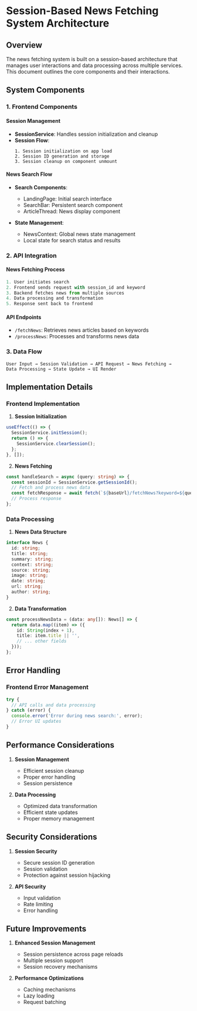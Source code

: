 # Session-Based News Fetching System Architecture

## Overview
The news fetching system is built on a session-based architecture that manages user interactions and data processing across multiple services. This document outlines the core components and their interactions.

## System Components

### 1. Frontend Components

#### Session Management
- **SessionService**: Handles session initialization and cleanup
- **Session Flow**:
  ```
  1. Session initialization on app load
  2. Session ID generation and storage
  3. Session cleanup on component unmount
  ```

#### News Search Flow
- **Search Components**:
  - LandingPage: Initial search interface
  - SearchBar: Persistent search component
  - ArticleThread: News display component

- **State Management**:
  - NewsContext: Global news state management
  - Local state for search status and results

### 2. API Integration

#### News Fetching Process
```typescript
1. User initiates search
2. Frontend sends request with session_id and keyword
3. Backend fetches news from multiple sources
4. Data processing and transformation
5. Response sent back to frontend
```

#### API Endpoints
- `/fetchNews`: Retrieves news articles based on keywords
- `/processNews`: Processes and transforms news data

### 3. Data Flow

```
User Input → Session Validation → API Request → News Fetching →
Data Processing → State Update → UI Render
```

## Implementation Details

### Frontend Implementation

1. **Session Initialization**
```typescript
useEffect(() => {
  SessionService.initSession();
  return () => {
    SessionService.clearSession();
  };
}, []);
```

2. **News Fetching**
```typescript
const handleSearch = async (query: string) => {
  const sessionId = SessionService.getSessionId();
  // Fetch and process news data
  const fetchResponse = await fetch(`${baseUrl}/fetchNews?keyword=${query}&session_id=${sessionId}`);
  // Process response
};
```

### Data Processing

1. **News Data Structure**
```typescript
interface News {
  id: string;
  title: string;
  summary: string;
  context: string;
  source: string;
  image: string;
  date: string;
  url: string;
  author: string;
}
```

2. **Data Transformation**
```typescript
const processNewsData = (data: any[]): News[] => {
  return data.map((item) => ({
    id: String(index + 1),
    title: item.title || '',
    // ... other fields
  }));
};
```

## Error Handling

### Frontend Error Management
```typescript
try {
  // API calls and data processing
} catch (error) {
  console.error('Error during news search:', error);
  // Error UI updates
}
```

## Performance Considerations

1. **Session Management**
   - Efficient session cleanup
   - Proper error handling
   - Session persistence

2. **Data Processing**
   - Optimized data transformation
   - Efficient state updates
   - Proper memory management

## Security Considerations

1. **Session Security**
   - Secure session ID generation
   - Session validation
   - Protection against session hijacking

2. **API Security**
   - Input validation
   - Rate limiting
   - Error handling

## Future Improvements

1. **Enhanced Session Management**
   - Session persistence across page reloads
   - Multiple session support
   - Session recovery mechanisms

2. **Performance Optimizations**
   - Caching mechanisms
   - Lazy loading
   - Request batching
